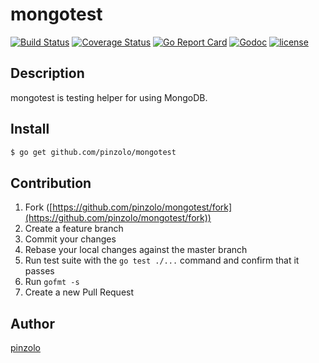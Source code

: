 # mongotest

[![Build Status](https://travis-ci.org/pinzolo/mongotest.png)](http://travis-ci.org/pinzolo/mongotest)
[![Coverage Status](https://coveralls.io/repos/github/pinzolo/mongotest/badge.svg?branch=master)](https://coveralls.io/github/pinzolo/mongotest?branch=master)
[![Go Report Card](https://goreportcard.com/badge/github.com/pinzolo/mongotest)](https://goreportcard.com/report/github.com/pinzolo/mongotest)
[![Godoc](http://img.shields.io/badge/godoc-reference-blue.svg)](https://godoc.org/github.com/pinzolo/mongotest)
[![license](http://img.shields.io/badge/license-MIT-blue.svg)](https://raw.githubusercontent.com/pinzolo/mongotest/master/LICENSE)

## Description

mongotest is testing helper for using MongoDB.

## Install

```bash
$ go get github.com/pinzolo/mongotest
```

## Contribution

1. Fork ([https://github.com/pinzolo/mongotest/fork](https://github.com/pinzolo/mongotest/fork))
1. Create a feature branch
1. Commit your changes
1. Rebase your local changes against the master branch
1. Run test suite with the `go test ./...` command and confirm that it passes
1. Run `gofmt -s`
1. Create a new Pull Request

## Author

[pinzolo](https://github.com/pinzolo)
